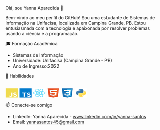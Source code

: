 
 Olá, sou Yanna Aparecida 👋

Bem-vindo ao meu perfil do GitHub! Sou uma estudante de Sistemas de Informação na Unifacisa, localizada em Campina Grande, PB. Estou entusiasmada com a tecnologia e apaixonada por resolver problemas usando a ciência e a programação.

🎓 Formação Acadêmica

  - Sistemas de Informação
  - Universidade: Unifacisa (Campina Grande - PB)
  - Ano de Ingresso:2022

 🚀 Habilidades
<div style="display: inline_block"><br>
  <img align="center" alt="Yanna-Js" height="30" width="40" src="https://raw.githubusercontent.com/devicons/devicon/master/icons/javascript/javascript-plain.svg">
  <img align="center" alt="Yanna-Ts" height="30" width="40" src="https://raw.githubusercontent.com/devicons/devicon/master/icons/typescript/typescript-plain.svg">
  <img align="center" alt="Yanna-React" height="30" width="40" src="https://raw.githubusercontent.com/devicons/devicon/master/icons/react/react-original.svg">
  <img align="center" alt="Yanna-HTML" height="30" width="40" src="https://raw.githubusercontent.com/devicons/devicon/master/icons/html5/html5-original.svg">
  <img align="center" alt="Yanna-CSS" height="30" width="40" src="https://raw.githubusercontent.com/devicons/devicon/master/icons/css3/css3-original.svg">
  <img align="center" alt="Yanna-Python" height="30" width="40" src="https://raw.githubusercontent.com/devicons/devicon/master/icons/python/python-original.svg">
</div>


 📫 Conecte-se comigo

- LinkedIn: Yanna Aparecida - www.linkedin.com/in/yanna-santos
- Email: yannasantos45@gmail.com


